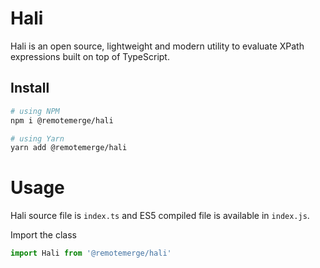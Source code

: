# Hali
Hali is an open source, lightweight and modern utility to evaluate XPath expressions built on top of TypeScript.

## Install
```bash
# using NPM
npm i @remotemerge/hali

# using Yarn
yarn add @remotemerge/hali
```

# Usage
Hali source file is `index.ts` and ES5 compiled file is available in `index.js`.

Import the class
```typescript
import Hali from '@remotemerge/hali'
```
